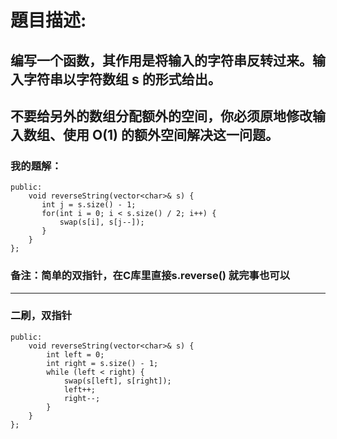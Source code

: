 # 題目描述:
## 编写一个函数，其作用是将输入的字符串反转过来。输入字符串以字符数组 s 的形式给出。
## 不要给另外的数组分配额外的空间，你必须原地修改输入数组、使用 O(1) 的额外空间解决这一问题。
### 我的題解：
```class Solution {
public:
    void reverseString(vector<char>& s) {
       int j = s.size() - 1;
       for(int i = 0; i < s.size() / 2; i++) {
           swap(s[i], s[j--]);
       } 
    }
};
```
### **备注**：简单的双指针，在C库里直接s.reverse() 就完事也可以
***
### 二刷，双指针
```class Solution {
public:
    void reverseString(vector<char>& s) {
        int left = 0;
        int right = s.size() - 1;
        while (left < right) {
            swap(s[left], s[right]);
            left++;
            right--;
        }
    }
};
```
